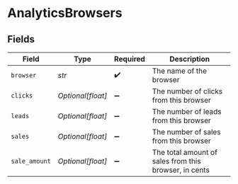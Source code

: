 # AnalyticsBrowsers


## Fields

| Field                                                 | Type                                                  | Required                                              | Description                                           |
| ----------------------------------------------------- | ----------------------------------------------------- | ----------------------------------------------------- | ----------------------------------------------------- |
| `browser`                                             | *str*                                                 | :heavy_check_mark:                                    | The name of the browser                               |
| `clicks`                                              | *Optional[float]*                                     | :heavy_minus_sign:                                    | The number of clicks from this browser                |
| `leads`                                               | *Optional[float]*                                     | :heavy_minus_sign:                                    | The number of leads from this browser                 |
| `sales`                                               | *Optional[float]*                                     | :heavy_minus_sign:                                    | The number of sales from this browser                 |
| `sale_amount`                                         | *Optional[float]*                                     | :heavy_minus_sign:                                    | The total amount of sales from this browser, in cents |